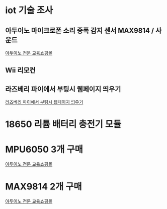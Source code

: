# iot 기술 조사

## 아두이노 마이크로폰 소리 증폭 감지 센서 MAX9814 / 사운드

[아두이노 전문 교육쇼핑몰](https://eduino.kr/product/detail.html?product_no=170&gclid=Cj0KCQiAq5meBhCyARIsAJrtdr6PaeARdk2S3hkSWIM1oEx1BCRW0m72QGa0iJaIStrYyeF3fGGuCeIaAtkzEALw_wcB)

## Wii 리모컨

[](https://namu.wiki/w/Wii%20%EB%A6%AC%EB%AA%A8%EC%BB%A8)

## 라즈베리 파이에서 부팅시 웹페이지 띄우기

[라즈베리 파이에서 부팅시 웹페이지 띄우기](https://neosarchizo.github.io/posts/open-webpage-on-rpi-when-booting/)

# 18650 리튬 배터리 충전기 모듈

[](https://ko.aliexpress.com/item/33023891013.html?pdp_npi=2%40dis%21KRW%21%E2%82%A9%20624%21%E2%82%A9%20522%21%21%21%21%21%402101d1b116740318384133972e4714%2167158279877%21btf&_t=pvid%3A4431bb70-1e7e-441d-aa1f-e296ee025e97&afTraceInfo=33023891013__pc__pcBridgePPC__xxxxxx__1674031838&spm=a2g0o.ppclist.product.mainProduct&gatewayAdapt=glo2kor)

# MPU6050 3개 구매

[아두이노 전문 교육쇼핑몰](https://www.eduino.kr/product/detail.html?product_no=54&cate_no=27&display_group=2)

# MAX9814 2개 구매

[아두이노 전문 교육쇼핑몰](https://www.eduino.kr/product/detail.html?product_no=170&cate_no=27&display_group=1)